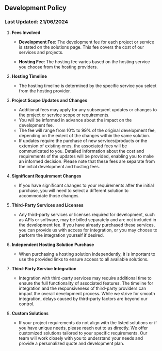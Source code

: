 ## Development Policy
### Last Updated: 21/06/2024

1. **Fees Involved**

    - **Development Fee**: The development fee for each project or service is stated on the solutions page. This fee covers the cost of our services and projects.

    - **Hosting Fee**: The hosting fee varies based on the hosting service you choose from the hosting providers.


2. **Hosting Timeline**

    - The hosting timeline is determined by the specific service you select from the hosting provider.


3. **Project Scope Updates and Changes**
    - Additional fees may apply for any subsequent updates or changes to the project or service scope or requirements.
    - You will be informed in advance about the impact on the development fee.
    - The fee will range from 10% to 99% of the original development fee, depending on the extent of the changes within the same solution.
    - If updates require the purchase of new services/products or the extension of existing ones, the associated fees will be communicated to you. Detailed information about the cost and requirements of the updates will be provided, enabling you to make an informed decision. Please note that these fees are separate from the initial development and hosting fees.


4. **Significant Requirement Changes**
    - If you have significant changes to your requirements after the initial purchase, you will need to select a different solution to accommodate those changes.


5. **Third-Party Services and Licenses**
    - Any third-party services or licenses required for development, such as APIs or software, may be billed separately and are not included in the development fee. If you have already purchased these services, you can provide us with access for integration, or you may choose to perform the integration yourself if desired.


6. **Independent Hosting Solution Purchase**
    - When purchasing a hosting solution independently, it is important to use the provided links to ensure access to all available solutions.


7. **Third-Party Service Integration**
    - Integration with third-party services may require additional time to ensure the full functionality of associated features. The timeline for integration and the responsiveness of third-party providers can impact the overall development process. While we strive for smooth integration, delays caused by third-party factors are beyond our control.


8. **Custom Solutions**
    - If your project requirements do not align with the listed solutions or if you have unique needs, please reach out to us directly. We offer customized solutions tailored to your specific requirements. Our team will work closely with you to understand your needs and provide a personalized quote and development plan.